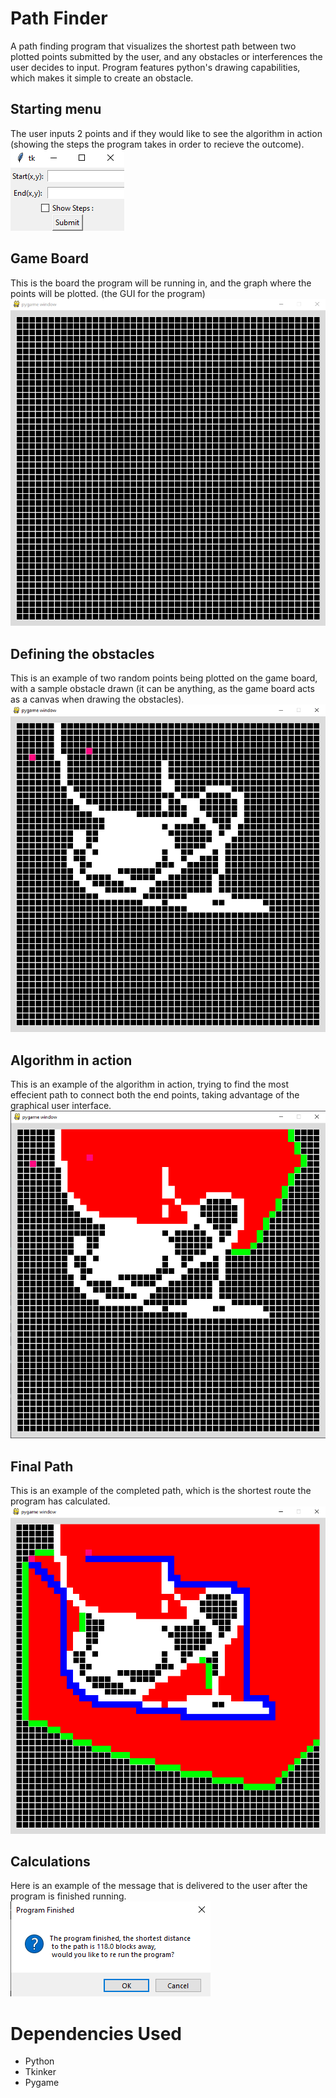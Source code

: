 # Path Finder
A path finding program that visualizes the shortest path between two plotted points submitted by the user, and any obstacles or interferences the user decides to input. Program features python's drawing capabilities, which makes it simple to create an obstacle.

## Starting menu
The user inputs 2 points and if they would like to see the algorithm in action (showing the steps the program takes in order to recieve the outcome).
![Initail Screen](img/path1.png)

## Game Board
This is the board the program will be running in, and the graph where the points will be plotted. (the GUI for the program)
![Board Screen](img/path2.png)

## Defining the obstacles 
This is an example of two random points being plotted on the game board, with a sample obstacle drawn (it can be anything, as the game board acts as a canvas when drawing the obstacles).
![Obstacle Screen](img/path3.png)

## Algorithm in action
This is an example of the algorithm in action, trying to find the most effecient path to connect both the end points, taking advantage of the graphical user interface.
![Algo Screen](img/path4.png)

## Final Path
This is an example of the completed path, which is the shortest route the program has calculated.
![Path Screen](img/path5.png)

## Calculations
Here is an example of the message that is delivered to the user after the program is finished running.
![Final Screen](img/path6.png)

# Dependencies Used
* Python
* Tkinker
* Pygame
